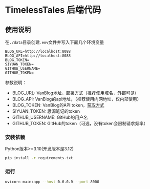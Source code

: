 # TimelessTales 后端代码

## 使用说明

在`./data`目录创建`.env`文件并写入下面几个环境变量

```text
BLOG_URL=http://localhost:8088
BLOG_API=http://localhost:8088
BLOG_TOKEN=
SIYUAN_TOKEN=
GITHUB_USERNAME=
GITHUB_TOKEN=
```

参数说明：
- BLOG_URL: VanBlog地址，[部署方式](https://vanblog.mereith.com/)（推荐使用域名，外部可见）
- BLOG_API: VanBlog的api地址，（推荐使用内网地址，仅内部使用）
- BLOG_TOKEN: VanBlog的API token，[获取方式](https://vanblog.mereith.com/advanced/token.html)
- SIYUAN_TOKEN: 思源笔记的token
- GITHUB_USERNAME: GitHub的用户名
- GITHUB_TOKEN: GitHub的token（可选，没有token会限制请求频率）

### 安装依赖

Python版本>=3.10(开发版本是3.12)

```bash
pip install -r requirements.txt
```

### 运行

```bash
uvicorn main:app --host 0.0.0.0 --port 8000
```